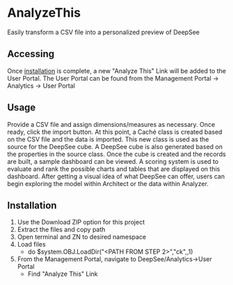 # AnalyzeThis
Easily transform a CSV file into a personalized preview of DeepSee

## Accessing
Once <a href="#installation">installation</a> is complete, a new "Analyze This" Link will be added to the User Portal. The User Portal can be found from the Management Portal -> Analytics -> User Portal

## Usage
Provide a CSV file and assign dimensions/measures as necessary. Once ready, click the import button. At this point, a Caché class is created based on the CSV file and the data is imported. This new class is used as the source for the DeepSee cube. A DeepSee cube is also generated based on the properties in the source class. Once the cube is created and the records are built, a sample dashboard can be viewed. A scoring system is used to evaluate and rank the possible charts and tables that are displayed on this dashboard. After getting a visual idea of what DeepSee can offer, users can begin exploring the model within Architect or the data within Analyzer.

## Installation
1. Use the Download ZIP option for this project
2. Extract the files and copy path
3. Open terminal and ZN to desired namespace
4. Load files
    * do $system.OBJ.LoadDir("<PATH FROM STEP 2>","ck",,1)
5. From the Management Portal, navigate to DeepSee/Analytics->User Portal
   * Find "Analyze This" Link
